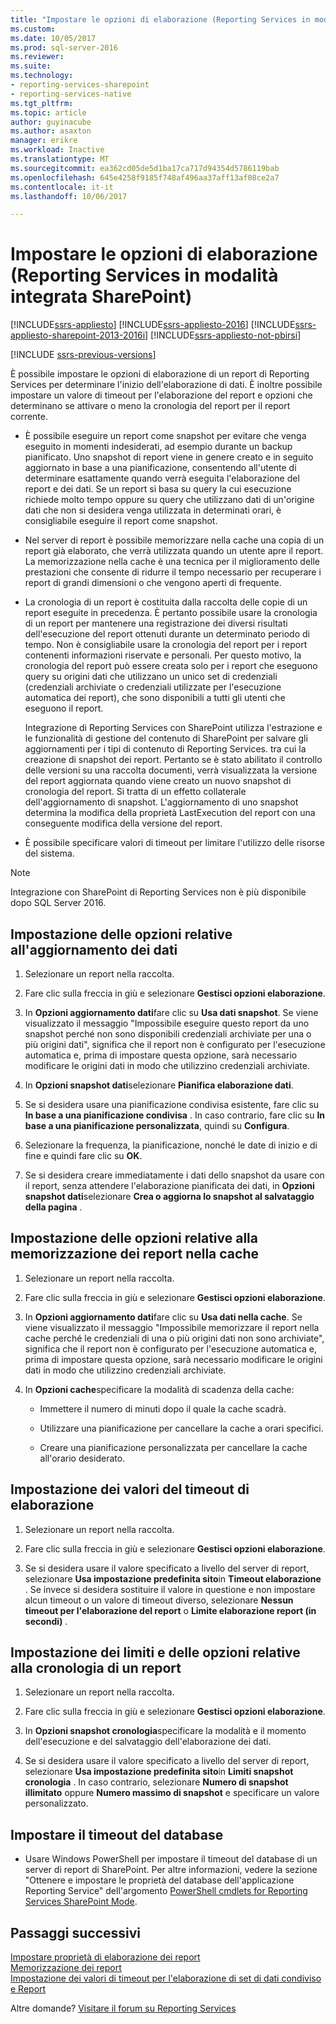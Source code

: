 ```yaml
---
title: "Impostare le opzioni di elaborazione (Reporting Services in modalità integrata SharePoint) | Documenti Microsoft"
ms.custom: 
ms.date: 10/05/2017
ms.prod: sql-server-2016
ms.reviewer: 
ms.suite: 
ms.technology:
- reporting-services-sharepoint
- reporting-services-native
ms.tgt_pltfrm: 
ms.topic: article
author: guyinacube
ms.author: asaxton
manager: erikre
ms.workload: Inactive
ms.translationtype: MT
ms.sourcegitcommit: ea362cd05de5d1ba17ca717d94354d5786119bab
ms.openlocfilehash: 645e4258f9185f748af496aa37aff13af08ce2a7
ms.contentlocale: it-it
ms.lasthandoff: 10/06/2017

---
```

# <a name="set-processing-options-reporting-services-in-sharepoint-integrated-mode"></a>Impostare le opzioni di elaborazione (Reporting Services in modalità integrata SharePoint)

[!INCLUDE[ssrs-appliesto](../../includes/ssrs-appliesto.md)] [!INCLUDE[ssrs-appliesto-2016](../../includes/ssrs-appliesto-2016.md)] [!INCLUDE[ssrs-appliesto-sharepoint-2013-2016i](../../includes/ssrs-appliesto-sharepoint-2013-2016.md)] [!INCLUDE[ssrs-appliesto-not-pbirsi](../../includes/ssrs-appliesto-not-pbirs.md)]

[!INCLUDE [ssrs-previous-versions](../../includes/ssrs-previous-versions.md)]

  È possibile impostare le opzioni di elaborazione di un report di Reporting Services per determinare l'inizio dell'elaborazione di dati. È inoltre possibile impostare un valore di timeout per l'elaborazione del report e opzioni che determinano se attivare o meno la cronologia del report per il report corrente.  
  
-   È possibile eseguire un report come snapshot per evitare che venga eseguito in momenti indesiderati, ad esempio durante un backup pianificato. Uno snapshot di report viene in genere creato e in seguito aggiornato in base a una pianificazione, consentendo all'utente di determinare esattamente quando verrà eseguita l'elaborazione del report e dei dati. Se un report si basa su query la cui esecuzione richiede molto tempo oppure su query che utilizzano dati di un'origine dati che non si desidera venga utilizzata in determinati orari, è consigliabile eseguire il report come snapshot.  
  
-   Nel server di report è possibile memorizzare nella cache una copia di un report già elaborato, che verrà utilizzata quando un utente apre il report. La memorizzazione nella cache è una tecnica per il miglioramento delle prestazioni che consente di ridurre il tempo necessario per recuperare i report di grandi dimensioni o che vengono aperti di frequente.  
  
-   La cronologia di un report è costituita dalla raccolta delle copie di un report eseguite in precedenza. È pertanto possibile usare la cronologia di un report per mantenere una registrazione dei diversi risultati dell'esecuzione del report ottenuti durante un determinato periodo di tempo. Non è consigliabile usare la cronologia del report per i report contenenti informazioni riservate e personali. Per questo motivo, la cronologia del report può essere creata solo per i report che eseguono query su origini dati che utilizzano un unico set di credenziali (credenziali archiviate o credenziali utilizzate per l'esecuzione automatica dei report), che sono disponibili a tutti gli utenti che eseguono il report.  

    Integrazione di Reporting Services con SharePoint utilizza l'estrazione e le funzionalità di gestione del contenuto di SharePoint per salvare gli aggiornamenti per i tipi di contenuto di Reporting Services. tra cui la creazione di snapshot dei report. Pertanto se è stato abilitato il controllo delle versioni su una raccolta documenti, verrà visualizzata la versione del report aggiornata quando viene creato un nuovo snapshot di cronologia del report. Si tratta di un effetto collaterale dell'aggiornamento di snapshot. L'aggiornamento di uno snapshot determina la modifica della proprietà LastExecution del report con una conseguente modifica della versione del report.  

-   È possibile specificare valori di timeout per limitare l'utilizzo delle risorse del sistema.  

> [!NOTE]
> Integrazione con SharePoint di Reporting Services non è più disponibile dopo SQL Server 2016.

## <a name="set-data-refresh-options"></a>Impostazione delle opzioni relative all'aggiornamento dei dati
  
1.  Selezionare un report nella raccolta.  
  
2.  Fare clic sulla freccia in giù e selezionare **Gestisci opzioni elaborazione**.  
  
3.  In **Opzioni aggiornamento dati**fare clic su **Usa dati snapshot**. Se viene visualizzato il messaggio "Impossibile eseguire questo report da uno snapshot perché non sono disponibili credenziali archiviate per una o più origini dati", significa che il report non è configurato per l'esecuzione automatica e, prima di impostare questa opzione, sarà necessario modificare le origini dati in modo che utilizzino credenziali archiviate.  
  
4.  In **Opzioni snapshot dati**selezionare **Pianifica elaborazione dati**.  
  
5.  Se si desidera usare una pianificazione condivisa esistente, fare clic su **In base a una pianificazione condivisa** . In caso contrario, fare clic su **In base a una pianificazione personalizzata**, quindi su **Configura**.  
  
6.  Selezionare la frequenza, la pianificazione, nonché le date di inizio e di fine e quindi fare clic su **OK**.  
  
7.  Se si desidera creare immediatamente i dati dello snapshot da usare con il report, senza attendere l'elaborazione pianificata dei dati, in **Opzioni snapshot dati**selezionare **Crea o aggiorna lo snapshot al salvataggio della pagina** .  
  
## <a name="set-report-caching-options"></a>Impostazione delle opzioni relative alla memorizzazione dei report nella cache
  
1.  Selezionare un report nella raccolta.  
  
2.  Fare clic sulla freccia in giù e selezionare **Gestisci opzioni elaborazione**.  
  
3.  In **Opzioni aggiornamento dati**fare clic su **Usa dati nella cache**. Se viene visualizzato il messaggio "Impossibile memorizzare il report nella cache perché le credenziali di una o più origini dati non sono archiviate", significa che il report non è configurato per l'esecuzione automatica e, prima di impostare questa opzione, sarà necessario modificare le origini dati in modo che utilizzino credenziali archiviate.  
  
4.  In **Opzioni cache**specificare la modalità di scadenza della cache:  
  
    -   Immettere il numero di minuti dopo il quale la cache scadrà.  
  
    -   Utilizzare una pianificazione per cancellare la cache a orari specifici.  
  
    -   Creare una pianificazione personalizzata per cancellare la cache all'orario desiderato.  
  
## <a name="set-processing-time-out-values"></a>Impostazione dei valori del timeout di elaborazione
  
1.  Selezionare un report nella raccolta.  
  
2.  Fare clic sulla freccia in giù e selezionare **Gestisci opzioni elaborazione**.  
  
3.  Se si desidera usare il valore specificato a livello del server di report, selezionare **Usa impostazione predefinita sito**in **Timeout elaborazione** . Se invece si desidera sostituire il valore in questione e non impostare alcun timeout o un valore di timeout diverso, selezionare **Nessun timeout per l'elaborazione del report** o **Limite elaborazione report (in secondi)** .  
  
## <a name="set-report-history-options-and-limits"></a>Impostazione dei limiti e delle opzioni relative alla cronologia di un report
  
1.  Selezionare un report nella raccolta.  
  
2.  Fare clic sulla freccia in giù e selezionare **Gestisci opzioni elaborazione**.  
  
3.  In **Opzioni snapshot cronologia**specificare la modalità e il momento dell'esecuzione e del salvataggio dell'elaborazione dei dati.  
  
4.  Se si desidera usare il valore specificato a livello del server di report, selezionare **Usa impostazione predefinita sito**in **Limiti snapshot cronologia** . In caso contrario, selezionare **Numero di snapshot illimitato** oppure **Numero massimo di snapshot** e specificare un valore personalizzato.  
  
## <a name="set-database-timeout"></a>Impostare il timeout del database
  
*  Usare Windows PowerShell per impostare il timeout del database di un server di report di SharePoint. Per altre informazioni, vedere la sezione "Ottenere e impostare le proprietà del database dell'applicazione Reporting Service" dell'argomento [PowerShell cmdlets for Reporting Services SharePoint Mode](../../reporting-services/report-server-sharepoint/powershell-cmdlets-for-reporting-services-sharepoint-mode.md).  
  
## <a name="next-steps"></a>Passaggi successivi

 [Impostare proprietà di elaborazione dei report](../../reporting-services/report-server/set-report-processing-properties.md)   
 [Memorizzazione dei report](../../reporting-services/report-server/caching-reports-ssrs.md)   
 [Impostazione dei valori di timeout per l'elaborazione di set di dati condiviso e Report](../../reporting-services/report-server/setting-time-out-values-for-report-and-shared-dataset-processing-ssrs.md)  

Altre domande? [Visitare il forum su Reporting Services](http://go.microsoft.com/fwlink/?LinkId=620231)


